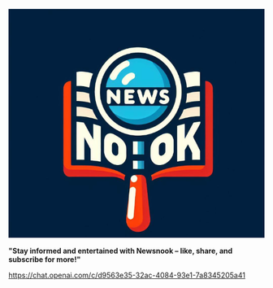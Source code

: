 ![img.png](img.png)

**"Stay informed and entertained with Newsnook – like, share, and subscribe for more!"**

https://chat.openai.com/c/d9563e35-32ac-4084-93e1-7a8345205a41
